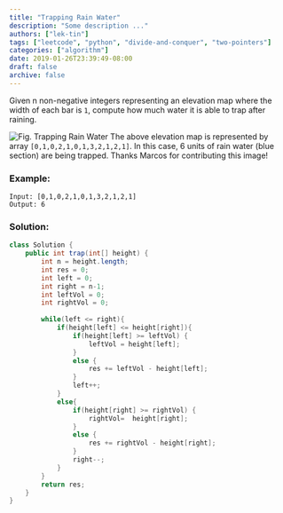 ```yaml
---
title: "Trapping Rain Water"
description: "Some description ..."
authors: ["lek-tin"]
tags: ["leetcode", "python", "divide-and-conquer", "two-pointers"]
categories: ["algorithm"]
date: 2019-01-26T23:39:49-08:00
draft: false
archive: false
---
```

Given n non-negative integers representing an elevation map where the width of each bar is `1`, compute how much water it is able to trap after raining.

![Fig. Trapping Rain Water](https://assets.leetcode.com/uploads/2018/10/22/rainwatertrap.png)
The above elevation map is represented by array `[0,1,0,2,1,0,1,3,2,1,2,1]`. In this case, 6 units of rain water (blue section) are being trapped. Thanks Marcos for contributing this image!

### Example:
```
Input: [0,1,0,2,1,0,1,3,2,1,2,1]
Output: 6
```

### Solution:
```java
class Solution {
    public int trap(int[] height) {
        int n = height.length;
        int res = 0;
        int left = 0;
        int right = n-1;
        int leftVol = 0;
        int rightVol = 0;
        
        while(left <= right){
            if(height[left] <= height[right]){
                if(height[left] >= leftVol) {
                    leftVol = height[left];
                }
                else {
                    res += leftVol - height[left];
                }
                left++;
            }
            else{
                if(height[right] >= rightVol) {
                    rightVol=  height[right];
                }
                else {
                    res += rightVol - height[right];
                }
                right--;
            }
        }
        return res;
    }
}
```